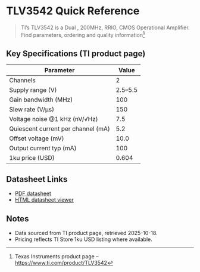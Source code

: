 # TLV3542 Quick Reference

> TI’s TLV3542 is a Dual , 200MHz, RRIO, CMOS Operational Amplifier. Find parameters, ordering and quality information[^ti-page]

## Key Specifications (TI product page)

| Parameter | Value |
| --- | --- |
| Channels | 2 |
| Supply range (V) | 2.5–5.5 |
| Gain bandwidth (MHz) | 100 |
| Slew rate (V/µs) | 150 |
| Voltage noise @1 kHz (nV/√Hz) | 7.5 |
| Quiescent current per channel (mA) | 5.2 |
| Offset voltage (mV) | 10.0 |
| Output current typ (mA) | 100 |
| 1ku price (USD) | 0.604 |

## Datasheet Links

- [PDF datasheet](https://www.ti.com/lit/ds/symlink/tlv3542.pdf)
- [HTML datasheet viewer](https://www.ti.com/document-viewer/tlv3542/datasheet)

## Notes

- Data sourced from TI product page, retrieved 2025-10-18.
- Pricing reflects TI Store 1ku USD listing where available.

[^ti-page]: Texas Instruments product page – https://www.ti.com/product/TLV3542
